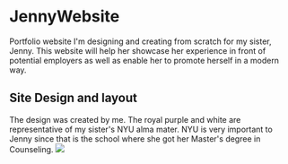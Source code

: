 # JennyWebsite
Portfolio website I'm designing and creating from scratch for my sister, Jenny. This website will help her showcase her experience in front of potential employers as well as enable her to promote herself in a modern way.

## Site Design and layout
The design was created by me. The royal purple and white are representative of my sister's NYU alma mater. NYU is very important to Jenny since that is the school where she got her Master's degree in Counseling.
<img src="http://i.imgur.com/29qPY10.png"></img>

